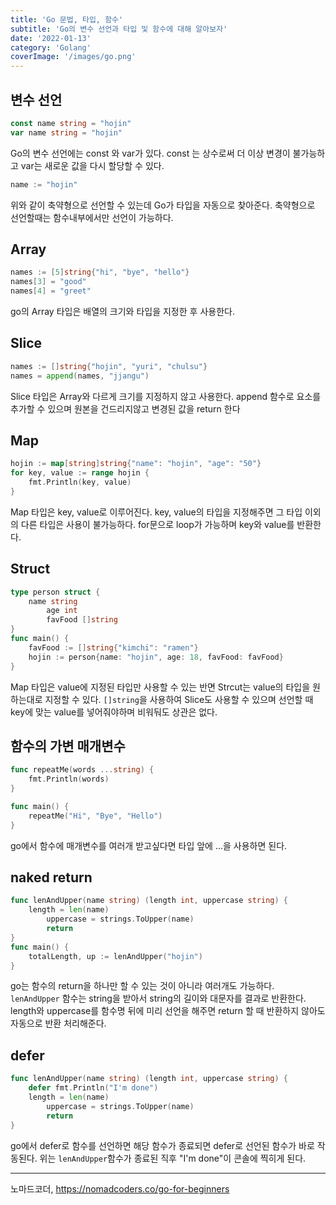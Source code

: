 ```yaml
---
title: 'Go 문법, 타입, 함수'
subtitle: 'Go의 변수 선언과 타입 및 함수에 대해 알아보자'
date: '2022-01-13'
category: 'Golang'
coverImage: '/images/go.png'
---
```


## 변수 선언

```go
const name string = "hojin"
var name string = "hojin"
```

Go의 변수 선언에는 const 와 var가 있다.
const 는 상수로써 더 이상 변경이 불가능하고
var는 새로운 값을 다시 할당할 수 있다.

```go
name := "hojin"
```

위와 같이 축약형으로 선언할 수 있는데 Go가 타입을 자동으로 찾아준다.
축약형으로 선언할때는 함수내부에서만 선언이 가능하다.

## Array

```go
names := [5]string{"hi", "bye", "hello"}
names[3] = "good"
names[4] = "greet"
```

go의 Array 타입은 배열의 크기와 타입을 지정한 후 사용한다.

## Slice

```go
names := []string{"hojin", "yuri", "chulsu"}
names = append(names, "jjangu")
```

Slice 타입은 Array와 다르게 크기를 지정하지 않고 사용한다.
append 함수로 요소를 추가할 수 있으며 원본을 건드리지않고 변경된 값을 return 한다

## Map

```go
hojin := map[string]string{"name": "hojin", "age": "50"}
for key, value := range hojin {
	fmt.Println(key, value)
}
```

Map 타입은 key, value로 이루어진다.
key, value의 타입을 지정해주면 그 타입 이외의 다른 타입은 사용이 불가능하다.
for문으로 loop가 가능하며 key와 value를 반환한다.

## Struct

```go
type person struct {
	name string
    	age int
    	favFood []string
}
func main() {
	favFood := []string{"kimchi": "ramen"}
	hojin := person{name: "hojin", age: 18, favFood: favFood}
}
```

Map 타입은 value에 지정된 타입만 사용할 수 있는 반면 Strcut는 value의 타입을 원하는대로 지정할 수 있다.
`[]string`을 사용하여 Slice도 사용할 수 있으며 선언할 때 key에 맞는 value를 넣어줘야하며 비워둬도 상관은 없다.

## 함수의 가변 매개변수

```go
func repeatMe(words ...string) {
	fmt.Println(words)
}

func main() {
	repeatMe("Hi", "Bye", "Hello")
}
```

go에서 함수에 매개변수를 여러개 받고싶다면 타입 앞에 ...을 사용하면 된다.

## naked return

```go
func lenAndUpper(name string) (length int, uppercase string) {
	length = len(name)
    	uppercase = strings.ToUpper(name)
    	return
}
func main() {
	totalLength, up := lenAndUpper("hojin")
}
```

go는 함수의 return을 하나만 할 수 있는 것이 아니라 여러개도 가능하다.
`lenAndUpper` 함수는 string을 받아서 string의 길이와 대문자를 결과로 반환한다.
length와 uppercase를 함수명 뒤에 미리 선언을 해주면 return 할 때 반환하지 않아도 자동으로 반환 처리해준다.

## defer

```go
func lenAndUpper(name string) (length int, uppercase string) {
	defer fmt.Println("I'm done")
	length = len(name)
    	uppercase = strings.ToUpper(name)
    	return
}
```

go에서 defer로 함수를 선언하면 해당 함수가 종료되면 defer로 선언된 함수가 바로 작동된다.
위는 `lenAndUpper`함수가 종료된 직후 "I'm done"이 콘솔에 찍히게 된다.

---

노마드코더, https://nomadcoders.co/go-for-beginners
